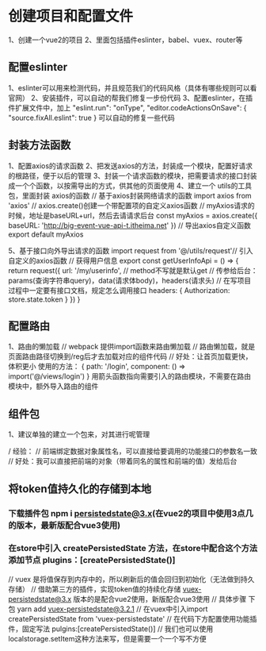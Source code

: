 # 创建项目和配置文件
1、创建一个vue2的项目
2、里面包括插件eslinter，babel、vuex、router等
## 配置eslinter
1、eslinter可以用来检测代码，并且规范我们的代码风格（具体有哪些规则可以看官网）
2、安装插件，可以自动的帮我们修复一步份代码
3、配置eslinter，在插件扩展文件中，加上 
     "eslint.run": "onType",
    "editor.codeActionsOnSave": {
        "source.fixAll.eslint": true
    }
 可以自动的修复一些代码
 ## 封装方法函数
 1、配置axios的请求函数
 2、把发送axios的方法，封装成一个模块，配置好请求的根路径，便于以后的管理
 3、封装一个请求函数的模块，把需要请求的接口封装成一个个函数，以按需导出的方式，供其他的页面使用
 4、建立一个 utils的工具包，里面封装 axios的函数
 // 基于axios封装网络请求的函数
import axios from 'axios'
// axios.create()创建一个带配置项的自定义axios函数
// myAxios请求的时候，地址是baseURL+url，然后去请请求后台
const myAxios = axios.create({
    baseURL: 'http://big-event-vue-api-t.itheima.net'
})
// 导出axios自定义函数
export default myAxios

5、基于接口向外导出请求的函数
import request from '@/utils/request'// 引入自定义的axios函数
// 获得用户信息
export const getUserInfoApi = () => {
    return request({
        url: '/my/userinfo',
        // method不写就是默认get
        // 传参给后台：params(查询字符串query)，data(请求体body)，headers(请求头)
        // 在写项目过程中一定要有接口文档，规定怎么调用接口
        headers: {
            Authorization: store.state.token
        }
    })
}

## 配置路由
1、路由的懒加载
// webpack 提供import函数来路由懒加载
// 路由懒加载，就是页面路由路径切换到/reg后才去加载对应的组件代码
// 好处：让首页加载更快，体积更小
使用的方法：
 {
        path: '/login',
        component: () => import('@/views/login')
    }
用箭头函数指向需要引入的路由模块，不需要在路由模块中，额外导入路由的组件

## 组件包
1、建议单独的建立一个包来，对其进行呢管理

/ 经验：
// 前端绑定数据对象属性名，可以直接给要调用的功能接口的参数名一致
// 好处：我可以直接把前端的对象（带着同名的属性和前端的值）发给后台

## 将token值持久化的存储到本地
### 下载插件包 npm i persistedstate@3.x(在vue2的项目中使用3点几的版本，最新版配合vue3使用)
### 在store中引入 createPersistedState 方法，在store中配合这个方法 添加节点 plugins：[createPersistedState()]
// vuex 是将值保存到内存中的，所以刷新后的值会回归到初始化（无法做到持久存储）
// 借助第三方的插件，实现token值的持续化存储  vuex-persistedstate@3.x 版本的是配合vue2使用，新版配合vue3使用
// 具体步骤  下包 yarn add vuex-persistedstate@3.2.1
// 在vuex中引入import createPersistedState from 'vuex-persistedstate'
// 在代码下方配置使用功能插件，固定写法 pulgins:[createPersistedState()]
// 我们也可以使用localstorage.setItem这种方法来写，但是需要一个一个写不方便